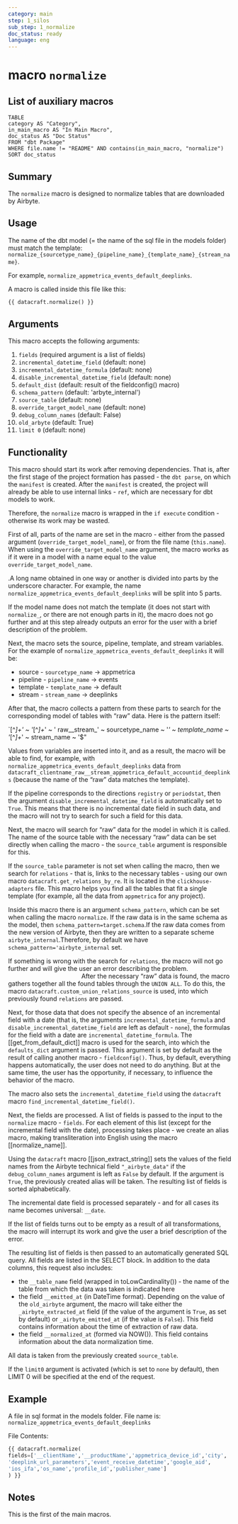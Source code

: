 ```yaml
---
category: main
step: 1_silos
sub_step: 1_normalize
doc_status: ready
language: eng
---
```

# macro `normalize`
## List of auxiliary macros

```dataview
TABLE 
category AS "Category", 
in_main_macro AS "In Main Macro",
doc_status AS "Doc Status"
FROM "dbt Package"
WHERE file.name != "README" AND contains(in_main_macro, "normalize")
SORT doc_status
```

## Summary

The `normalize` macro is designed to normalize tables that are downloaded by Airbyte.

## Usage

The name of the dbt model (= the name of the sql file in the models folder) must match the template: 
`normalize_{sourcetype_name}_{pipeline_name}_{template_name}_{stream_name}`.

For example, `normalize_appmetrica_events_default_deeplinks`.

A macro is called inside this file like this:
```sql
{{ datacraft.normalize() }}
```
## Arguments

This macro accepts the following arguments:

01. `fields` (required argument is a list of fields)
02. `incremental_datetime_field` (default: none)
03. `incremental_datetime_formula` (default: none)
04. `disable_incremental_datetime_field` (default: none)
05. `default_dist` (default: result of the fieldconfig() macro)
06. `schema_pattern` (default: 'arbyte_internal')
07. `source_table` (default: none)
08. `override_target_model_name` (default: none)
09. `debug_column_names` (default: False)
10. `old_arbyte` (default: True)
11. `limit 0` (default: none)

## Functionality

This macro should start its work after removing dependencies. That is, after the first stage of the project formation has passed - the `dbt parse`, on which the `manifest` is created. After the `manifest` is created, the project will already be able to use internal links - `ref`, which are necessary for dbt models to work.
 
Therefore, the `normalize` macro is wrapped in the `if execute` condition - otherwise its work may be wasted.

First of all, parts of the name are set in the macro - either from the passed argument (`override_target_model_name`), or from the file name (`this.name`). When using the `override_target_model_name` argument, the macro works as if it were in a model with a name equal to the value `override_target_model_name`.

.A long name obtained in one way or another is divided into parts by the underscore character. For example, the name `normalize_appmetrica_events_default_deeplinks` will be split into 5 parts.

If the model name does not match the template (it does not start with `normalize_`, or there are not enough parts in it), the macro does not go further and at this step already outputs an error for the user with a brief description of the problem.

Next, the macro sets the source, pipeline, template, and stream variables. For the example of `normalize_appmetrica_events_default_deeplinks` it will be:
- source - `sourcetype_name` → appmetrica
- pipeline - `pipeline_name` → events
- template - `template_name` → default
- stream - `stream_name` → deeplinks
  
After that, the macro collects a pattern from these parts to search for the corresponding model of tables with “raw” data.  Here is the pattern itself:

 `[^_]+' ~ '_[^_]+_' ~ ' raw__stream_' ~ sourcetype_name ~ '_' ~ template_name ~ '_[^_]+_' ~ stream_name ~ '$"

Values from variables are inserted into it, and as a result, the macro will be able to find, for example, with `normalize_appmetrica_events_default_deeplinks` data from `datacraft_clientname_raw__stream_appmetrica_default_accountid_deeplinks` (because the name of the “raw” data matches the template).

If the pipeline corresponds to the directions `registry` or `periodstat`, then the argument `disable_incremental_datetime_field` is automatically set to `True`. This means that there is no incremental date field in such data, and the macro will not try to search for such a field for this data.

Next, the macro will search for “raw” data for the model in which it is called. The name of the source table with the necessary “raw” data can be set directly when calling the macro - the `source_table` argument is responsible for this. 

If the `source_table` parameter is not set when calling the macro, then we search for `relations` - that is, links to the necessary tables - using our own macro `datacraft.get_relations_by_re`. It is located in the `clickhouse-adapters` file. This macro helps you find all the tables that fit a single template (for example, all the data from `appmetrica` for any project).

Inside this macro there is an argument `schema_pattern`, which can be set when calling the macro `normalize`. If the raw data is in the same schema as the model, then `schema_pattern=target.schema`.If the raw data comes from the new version of Airbyte, then they are written to a separate scheme `airbyte_internal`.Therefore, by default we have `schema_pattern='airbyte_internal` set.

If something is wrong with the search for `relations`, the macro will not go further and will give the user an error describing the problem.
                                                                 
After the necessary “raw” data is found, the macro gathers together all the found tables through the `UNION ALL`. To do this, the macro `datacraft.custom_union_relations_source` is used, into which previously found `relations` are passed.

Next, for those data that does not specify the absence of an incremental field with a date (that is, the arguments `incremental_datetime_formula` and `disable_incremental_datetime_field` are left as default - `none`), the formulas for the field with a date are `incremental_datetime_formula`. The [[get_from_default_dict]] macro is used for the search, into which the `defaults_dict` argument is passed. This argument is set by default as the result of calling another macro - `fieldconfig()`. Thus, by default, everything happens automatically, the user does not need to do anything. But at the same time, the user has the opportunity, if necessary, to influence the behavior of the macro.
  
The macro also sets the `incremental_datetime_field` using the `datacraft` macro `find_incremental_datetime_field()`.

Next, the fields are processed. A list of fields is passed to the input to the `normalize` macro - `fields`. For each element of this list (except for the incremental field with the date), processing takes place - we create an alias macro, making transliteration into English using the macro [[normalize_name]]. 

Using the `datacraft` macro [[json_extract_string]] sets the values of the field names from the Airbyte technical field `"_airbyte_data"` if the `debug_column_names` argument is left as `False` by default. If the argument is `True`, the previously created alias will be taken. The resulting list of fields is sorted alphabetically.

The incremental date field is processed separately - and for all cases its name becomes universal: `__date`. 

If the list of fields turns out to be empty as a result of all transformations, the macro will interrupt its work and give the user a brief description of the error.

The resulting list of fields is then passed to an automatically generated SQL query. All fields are listed in the SELECT block. In addition to the data columns, this request also includes:
- the `__table_name` field (wrapped in toLowCardinality()) - the name of the table from which the data was taken is indicated here
- the field `__emitted_at` (in DateTime format). Depending on the value of the `old_airbyte` argument, the macro will take either the `_airbyte_extracted_at` field (if the value of the argument is `True`, as set by default) or `_airbyte_emitted_at` (if the value is `False`). This field contains information about the time of extraction of raw data.
- the field `__normalized_at` (formed via NOW()). This field contains information about the data normalization time.
  
All data is taken from the previously created `source_table`.
  
If the `limit0` argument is activated (which is set to `none` by default), then LIMIT 0 will be specified at the end of the request.

## Example

A file in sql format in the models folder. File name is: `normalize_appmetrica_events_default_deeplinks`

File Contents:
```sql
{{ datacraft.normalize(
fields=['__clientName','__productName','appmetrica_device_id','city',
'deeplink_url_parameters','event_receive_datetime','google_aid',
'ios_ifa','os_name','profile_id','publisher_name']
) }}
```
## Notes

This is the first of the main macros.
